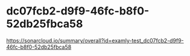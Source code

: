 # dc07fcb2-d9f9-46fc-b8f0-52db25fbca58
https://sonarcloud.io/summary/overall?id=examly-test_dc07fcb2-d9f9-46fc-b8f0-52db25fbca58

